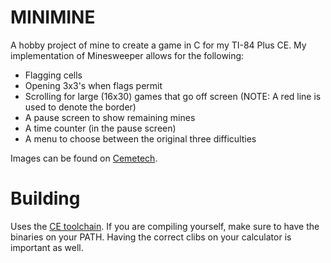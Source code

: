 # MINIMINE
A hobby project of mine to create a game in C for my TI-84 Plus CE.
My implementation of Minesweeper allows for the following:
- Flagging cells
- Opening 3x3's when flags permit
- Scrolling for large (16x30) games that go off screen (NOTE: A red line is used to denote the border)
- A pause screen to show remaining mines
- A time counter (in the pause screen)
- A menu to choose between the original three difficulties

Images can be found on [Cemetech](https://www.cemetech.net/downloads/files/2246/x2556).

# Building
Uses the [CE toolchain](https://github.com/CE-programming/toolchain/).
If you are compiling yourself, make sure to have the binaries on your PATH.
Having the correct clibs on your calculator is important as well.
